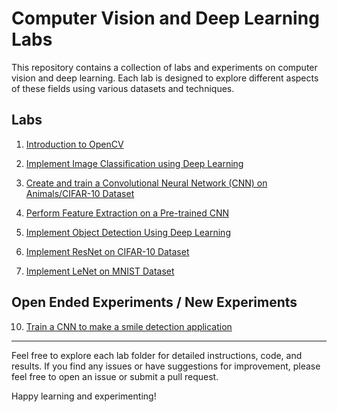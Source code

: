 # Computer Vision and Deep Learning Labs

This repository contains a collection of labs and experiments on computer vision and deep learning. Each lab is designed to explore different aspects of these fields using various datasets and techniques.

## Labs

1. [Introduction to OpenCV](https://github.com/AayushPaigwar/CV-DL-Labs/blob/master/%5BCVDL%5D_Pract_1.ipynb)
   
2. [Implement Image Classification using Deep Learning](https://github.com/AayushPaigwar/CV-DL-Labs/blob/master/%5BCVDL%5D_Pract_2.ipynb)

3. [Create and train a Convolutional Neural Network (CNN) on Animals/CIFAR-10 Dataset](https://github.com/AayushPaigwar/CV-DL-Labs/blob/master/%5BCVDL%5D_Pract_3.ipynb)

4. [Perform Feature Extraction on a Pre-trained CNN](https://github.com/AayushPaigwar/CV-DL-Labs/blob/master/%5BCVDL%5D_Pract_4.ipynb)

5. [Implement Object Detection Using Deep Learning](https://github.com/AayushPaigwar/CV-DL-Labs/blob/master/%5BCVDL%5D_Pract_5.ipynb)

6. [Implement ResNet on CIFAR-10 Dataset](https://github.com/AayushPaigwar/CV-DL-Labs/blob/master/%5BCVDL%5D_Pract_6.ipynb)

7. [Implement LeNet on MNIST Dataset](https://github.com/AayushPaigwar/CV-DL-Labs/blob/master/%5BCVDL%5D_Pract_7.ipynb)

## Open Ended Experiments / New Experiments

10. [Train a CNN to make a smile detection application](https://github.com/AayushPaigwar/CV-DL-Labs/blob/master/%5BCVDL%5DPractical_10.ipynb)

---

Feel free to explore each lab folder for detailed instructions, code, and results. If you find any issues or have suggestions for improvement, please feel free to open an issue or submit a pull request.

Happy learning and experimenting!
